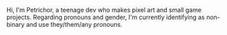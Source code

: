 ​Hi, I'm Petrichor, a teenage dev who makes pixel art and small game projects.
Regarding pronouns and gender, I'm currently identifying as non-binary and use they/them/any pronouns.
